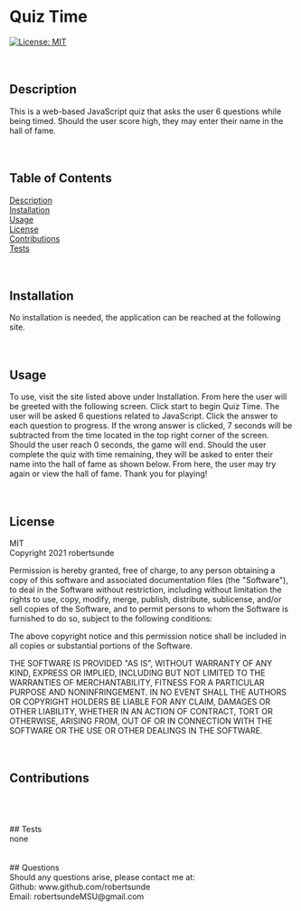 
# Quiz Time <br/>
[![License: MIT](https://img.shields.io/badge/License-MIT-yellow.svg)](https://opensource.org/licenses/MIT) <br/>
<br/>
<br/>
## Description <br/>
This is a web-based JavaScript quiz that asks the user 6 questions while being timed. Should the user score high, they may enter their name in the hall of fame. <br/>
<br/>
<br/>
## Table of Contents <br/>
[Description](#description-) <br/>
[Installation](#installation-) <br/>
[Usage](#usage-) <br/>
[License](#license-) <br/>
[Contributions](#contributions-) <br/>
[Tests](#tests-) <br/>
<br/>
<br/>
## Installation <br/>
No installation is needed, the application can be reached at the following site.  <br/>
<br/>
<br/>
## Usage <br/>
To use, visit the site listed above under Installation. From here the user will be greeted with the following screen. Click start to begin Quiz Time. The user will be asked 6 questions related to JavaScript. Click the answer to each question to progress. If the wrong answer is clicked, 7 seconds will be subtracted from the time located in the top right corner of the screen. Should the user reach 0 seconds, the game will end. Should the user complete the quiz with time remaining, they will be asked to enter their name into the hall of fame as shown below. From here, the user may try again or view the hall of fame. Thank you for playing! <br/>
<br/>
<br/>
## License <br/>
MIT <br/>
Copyright 2021 robertsunde

  Permission is hereby granted, free of charge, to any person obtaining a copy of this software and associated documentation files (the "Software"), to deal in the Software without restriction, including without limitation the rights to use, copy, modify, merge, publish, distribute, sublicense, and/or sell copies of the Software, and to permit persons to whom the Software is furnished to do so, subject to the following conditions:
  
  The above copyright notice and this permission notice shall be included in all copies or substantial portions of the Software.
  
  THE SOFTWARE IS PROVIDED "AS IS", WITHOUT WARRANTY OF ANY KIND, EXPRESS OR IMPLIED, INCLUDING BUT NOT LIMITED TO THE WARRANTIES OF MERCHANTABILITY, FITNESS FOR A PARTICULAR PURPOSE AND NONINFRINGEMENT. IN NO EVENT SHALL THE AUTHORS OR COPYRIGHT HOLDERS BE LIABLE FOR ANY CLAIM, DAMAGES OR OTHER LIABILITY, WHETHER IN AN ACTION OF CONTRACT, TORT OR OTHERWISE, ARISING FROM, OUT OF OR IN CONNECTION WITH THE SOFTWARE OR THE USE OR OTHER DEALINGS IN THE SOFTWARE. <br/>
<br/>
<br/>
## Contributions <br/>
 <br/>
<br/>
<br/>
## Tests <br/>
none <br/>
<br/>
<br/>
## Questions <br/>
Should any questions arise, please contact me at: <br/>
Github: www.github.com/robertsunde <br/>
Email: robertsundeMSU@gmail.com <br/>

